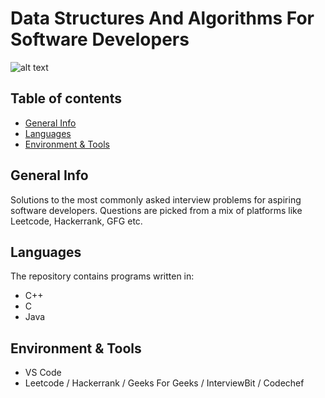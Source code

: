 # Data Structures And Algorithms For Software Developers
![alt text](https://www.springboard.com/library/static/cb92b35a5d50085b5a81b5a1e66bd46e/bbc2a/DSC-Article-datascientist-generalimage.png)

## Table of contents
* [General Info](#general-Info)
* [Languages](#technologies)
* [Environment & Tools](#Environment-&-Tools)

## General Info
Solutions to the most commonly asked interview problems for aspiring software developers. Questions are picked from a mix of platforms like Leetcode, Hackerrank, GFG etc.
	
## Languages
The repository contains programs written in:
* C++
* C
* Java
	
## Environment & Tools
* VS Code
* Leetcode / Hackerrank / Geeks For Geeks / InterviewBit / Codechef
